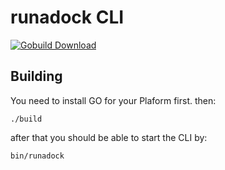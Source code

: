 # runadock CLI

[![Gobuild Download](http://gobuild.io/badge/github.com/runadock/runadock-cli/downloads.svg)](http://gobuild.io/github.com/runadock/runadock-cli)


## Building

You need to install GO for your Plaform first.
then:

~~~
./build
~~~

after that you should be able to start the CLI by:
~~~
bin/runadock
~~~
